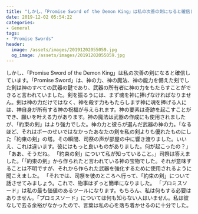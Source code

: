 ```yaml
---
title: "しかし、「Promise Sword of the Demon King」は私の次善の剣になると確信しています。"
date: 2019-12-02 05:54:22
categories:
- General
tags:
- "Promise Swords"
header:
  image: /assets/images/20191202055059.jpg
  og_image: /assets/images/20191202055059.jpg
---
```


しかし、「Promise Sword of the Demon King」は私の次善の剣になると確信しています。「Promise Sword」は、神の力、神の魔法、神の能力を備えた剣でした剣は神のすべての武器の鍵であり、武器の所有者に神の力をもたらすことができると言われていました。剣を振るうには、まず魂を神に捧げなければなりません。剣は神の力だけではなく、神を殺す力ももたらします神に魂を捧げる人には、神自身が所有する神の祝福が与えられます。神の要素は奇跡を起こすことができ、願いを叶える力があります。神の魔法は武器の作成にも使用されましたが、「約束の剣」はより強力でした。神の力と彼らが選んだ武器の神の力。「なるほど、それはポーのせいではなかったあなたの剣を私の剣よりも優れたものにした「約束の剣」の塔。その瞬間、司祭の声が部屋の中に響き渡りました。いいえ、これは違います。彼にはもっと良いものがありました。何が起こったの？」「ああ、そうだね。 「約束の剣」について私が知っていること。」司祭は答えました。「「約束の剣」から作られたと言われている神の宝物でした。それが意味することは不明ですが、それから作られた武器を強化するために使用されるように聞こえました。 「それでは、司祭を彼のところへ行って、「約束の剣」について話させてみましょう。これで、物事はずっと簡単になりました。 「プロミスソード」は私の最も価値のあるツールになります。もちろん、私は何もする必要はありません。「プロミスソード」については何も知らない人はいません。私は彼なしで去る余裕がなかったので、言葉は私の心を落ち着かせるのに十分でした。
